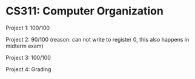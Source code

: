 # CS311: Computer Organization

Project 1: 100/100

Project 2: 90/100 (reason: can not write to register 0, this also happens in midterm exam)

Project 3: 100/100

Project 4: Grading
